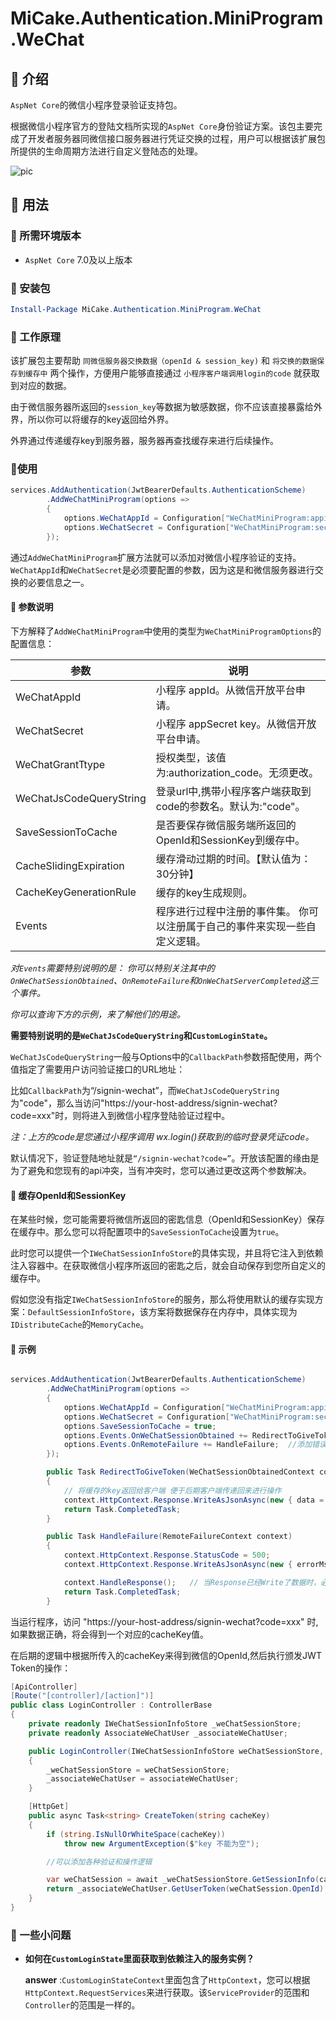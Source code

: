 # MiCake.Authentication.MiniProgram.WeChat

## 🍧 介绍

`AspNet Core`的微信小程序登录验证支持包。

根据微信小程序官方的登陆文档所实现的`AspNet Core`身份验证方案。该包主要完成了开发者服务器同微信接口服务器进行凭证交换的过程，用户可以根据该扩展包所提供的生命周期方法进行自定义登陆态的处理。

![pic](https://res.wx.qq.com/wxdoc/dist/assets/img/api-login.2fcc9f35.jpg)

## 🍒 用法

### 🍓 所需环境版本

+ `AspNet Core` 7.0及以上版本

### 🍑 安装包

```powershell
Install-Package MiCake.Authentication.MiniProgram.WeChat
```

### 🍍 工作原理

该扩展包主要帮助 `同微信服务器交换数据（openId & session_key)` 和 `将交换的数据保存到缓存中` 两个操作，方便用户能够直接通过 `小程序客户端调用login的code` 就获取到对应的数据。

由于微信服务器所返回的`session_key`等数据为敏感数据，你不应该直接暴露给外界，所以你可以将缓存的key返回给外界。  

外界通过传递缓存key到服务器，服务器再查找缓存来进行后续操作。

### 🍈使用

```csharp
services.AddAuthentication(JwtBearerDefaults.AuthenticationScheme)
        .AddWeChatMiniProgram(options =>
        {
            options.WeChatAppId = Configuration["WeChatMiniProgram:appid"];  //微信appid
            options.WeChatSecret = Configuration["WeChatMiniProgram:secret"]; //微信secret_key
        });
```

通过`AddWeChatMiniProgram`扩展方法就可以添加对微信小程序验证的支持。`WeChatAppId`和`WeChatSecret`是必须要配置的参数，因为这是和微信服务器进行交换的必要信息之一。

#### 🍍 参数说明

下方解释了`AddWeChatMiniProgram`中使用的类型为`WeChatMiniProgramOptions`的配置信息：

| 参数 | 说明 |
| ---- | ---- |
| WeChatAppId   | 小程序 appId。从微信开放平台申请。   |
| WeChatSecret     | 小程序 appSecret key。从微信开放平台申请。   |
| WeChatGrantTtype   | 授权类型，该值为:authorization_code。无须更改。   |
| WeChatJsCodeQueryString   | 登录url中,携带小程序客户端获取到code的参数名。默认为:"code"。   |
| SaveSessionToCache   | 是否要保存微信服务端所返回的OpenId和SessionKey到缓存中。   |
| CacheSlidingExpiration   | 缓存滑动过期的时间。【默认值为：30分钟】   |
| CacheKeyGenerationRule | 缓存的key生成规则。 |
| Events   | 程序进行过程中注册的事件集。 你可以注册属于自己的事件来实现一些自定义逻辑。   |

*对`Events`需要特别说明的是： 你可以特别关注其中的 `OnWeChatSessionObtained`、`OnRemoteFailure`和`OnWeChatServerCompleted`这三个事件。*

*你可以查询下方的示例，来了解他们的用途。*

**需要特别说明的是`WeChatJsCodeQueryString`和`CustomLoginState`。**

`WeChatJsCodeQueryString`一般与Options中的`CallbackPath`参数搭配使用，两个值指定了需要用户访问验证接口的URL地址：

比如`CallbackPath`为“/signin-wechat”，而`WeChatJsCodeQueryString`为"code"，那么当访问"https://your-host-address/signin-wechat?code=xxx"时，则将进入到微信小程序登陆验证过程中。

*注：上方的code是您通过小程序调用 wx.login()获取到的临时登录凭证code。*

默认情况下，验证登陆地址就是`“/signin-wechat?code=”`。开放该配置的缘由是为了避免和您现有的api冲突，当有冲突时，您可以通过更改这两个参数解决。

#### 🍆 缓存OpenId和SessionKey

在某些时候，您可能需要将微信所返回的密匙信息（OpenId和SessionKey）保存在缓存中。那么您可以将配置项中的`SaveSessionToCache`设置为`true`。

此时您可以提供一个`IWeChatSessionInfoStore`的具体实现，并且将它注入到依赖注入容器中。在获取微信小程序所返回的密匙之后，就会自动保存到您所自定义的缓存中。

假如您没有指定`IWeChatSessionInfoStore`的服务，那么将使用默认的缓存实现方案：`DefaultSessionInfoStore`，该方案将数据保存在内存中，具体实现为`IDistributeCache`的`MemoryCache`。

#### 🍆 示例

```csharp

services.AddAuthentication(JwtBearerDefaults.AuthenticationScheme)
        .AddWeChatMiniProgram(options =>
        {
            options.WeChatAppId = Configuration["WeChatMiniProgram:appid"];
            options.WeChatSecret = Configuration["WeChatMiniProgram:secret"];
            options.SaveSessionToCache = true;
            options.Events.OnWeChatSessionObtained += RedirectToGiveToken;   //添加颁发JwtToken的步骤
            options.Events.OnRemoteFailure += HandleFailure;  //添加错误处理，将异常信息包装为格式化的对象
        });

        public Task RedirectToGiveToken(WeChatSessionObtainedContext context)
        {
            // 将缓存的key返回给客户端 便于后期客户端传递回来进行操作
            context.HttpContext.Response.WriteAsJsonAsync(new { data = context.SessionCacheKey });
            return Task.CompletedTask;
        }

        public Task HandleFailure(RemoteFailureContext context)
        {
            context.HttpContext.Response.StatusCode = 500;
            context.HttpContext.Response.WriteAsJsonAsync(new { errorMsg = context.Failure.Message });

            context.HandleResponse();   // 当Response已经Write了数据时，必须调用这句话
            return Task.CompletedTask;
        }
```

当运行程序，访问 "https://your-host-address/signin-wechat?code=xxx" 时,如果数据正确，将会得到一个对应的cacheKey值。

在后期的逻辑中根据所传入的cacheKey来得到微信的OpenId,然后执行颁发JWT Token的操作：

```csharp
[ApiController]
[Route("[controller]/[action]")]
public class LoginController : ControllerBase
{
    private readonly IWeChatSessionInfoStore _weChatSessionStore;
    private readonly AssociateWeChatUser _associateWeChatUser;

    public LoginController(IWeChatSessionInfoStore weChatSessionStore, AssociateWeChatUser associateWeChatUser)
    {
        _weChatSessionStore = weChatSessionStore;
        _associateWeChatUser = associateWeChatUser;
    }

    [HttpGet]
    public async Task<string> CreateToken(string cacheKey)
    {
        if (string.IsNullOrWhiteSpace(cacheKey))
            throw new ArgumentException($"key 不能为空");

        //可以添加各种验证和操作逻辑

        var weChatSession = await _weChatSessionStore.GetSessionInfo(cacheKey);
        return _associateWeChatUser.GetUserToken(weChatSession.OpenId);
    }
}
```

### 🍅 一些小问题

+ **如何在`CustomLoginState`里面获取到依赖注入的服务实例？**
  
  **answer** :`CustomLoginStateContext`里面包含了`HttpContext`，您可以根据`HttpContext.RequestServices`来进行获取。该`ServiceProvider`的范围和`Controller`的范围是一样的。
